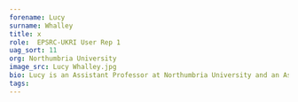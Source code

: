 ```yaml
---
forename: Lucy
surname: Whalley
title: x
role:  EPSRC-UKRI User Rep 1
uag_sort: 11
org: Northumbria University
image_src: Lucy Whalley.jpg
bio: Lucy is an Assistant Professor at Northumbria University and an Associate Editor at the Journal of Open Source Software. She uses solid state physics, quantum chemistry and supercomputers to explore materials at the atomic scale. Lucy is also interested in how we can improve research practice in the computational sciences, with a focus on working openly and software publishing. Outside of work Lucy plays music and hangs out with her family.
tags: 
---
```

